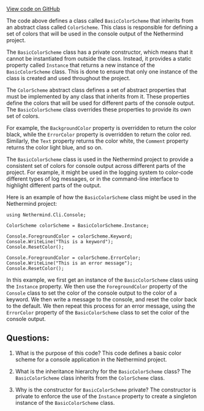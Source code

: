 [View code on GitHub](https://github.com/nethermindeth/nethermind/Nethermind.Cli/Console/BasicColorScheme.cs)

The code above defines a class called `BasicColorScheme` that inherits from an abstract class called `ColorScheme`. This class is responsible for defining a set of colors that will be used in the console output of the Nethermind project.

The `BasicColorScheme` class has a private constructor, which means that it cannot be instantiated from outside the class. Instead, it provides a static property called `Instance` that returns a new instance of the `BasicColorScheme` class. This is done to ensure that only one instance of the class is created and used throughout the project.

The `ColorScheme` abstract class defines a set of abstract properties that must be implemented by any class that inherits from it. These properties define the colors that will be used for different parts of the console output. The `BasicColorScheme` class overrides these properties to provide its own set of colors.

For example, the `BackgroundColor` property is overridden to return the color black, while the `ErrorColor` property is overridden to return the color red. Similarly, the `Text` property returns the color white, the `Comment` property returns the color light blue, and so on.

The `BasicColorScheme` class is used in the Nethermind project to provide a consistent set of colors for console output across different parts of the project. For example, it might be used in the logging system to color-code different types of log messages, or in the command-line interface to highlight different parts of the output.

Here is an example of how the `BasicColorScheme` class might be used in the Nethermind project:

```
using Nethermind.Cli.Console;

ColorScheme colorScheme = BasicColorScheme.Instance;

Console.ForegroundColor = colorScheme.Keyword;
Console.WriteLine("This is a keyword");
Console.ResetColor();

Console.ForegroundColor = colorScheme.ErrorColor;
Console.WriteLine("This is an error message");
Console.ResetColor();
```

In this example, we first get an instance of the `BasicColorScheme` class using the `Instance` property. We then use the `ForegroundColor` property of the `Console` class to set the color of the console output to the color of a keyword. We then write a message to the console, and reset the color back to the default. We then repeat this process for an error message, using the `ErrorColor` property of the `BasicColorScheme` class to set the color of the console output.
## Questions: 
 1. What is the purpose of this code?
   This code defines a basic color scheme for a console application in the Nethermind project.

2. What is the inheritance hierarchy for the `BasicColorScheme` class?
   The `BasicColorScheme` class inherits from the `ColorScheme` class.

3. Why is the constructor for `BasicColorScheme` private?
   The constructor is private to enforce the use of the `Instance` property to create a singleton instance of the `BasicColorScheme` class.